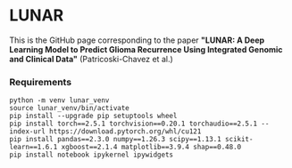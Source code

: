 # LUNAR
This is the GitHub page corresponding to the paper **"LUNAR: A Deep Learning Model to Predict Glioma Recurrence Using Integrated Genomic and Clinical Data"** (Patricoski-Chavez et al.)

### Requirements
```
python -m venv lunar_venv
source lunar_venv/bin/activate
pip install --upgrade pip setuptools wheel
pip install torch==2.5.1 torchvision==0.20.1 torchaudio==2.5.1 --index-url https://download.pytorch.org/whl/cu121
pip install pandas==2.3.0 numpy==1.26.3 scipy==1.13.1 scikit-learn==1.6.1 xgboost==2.1.4 matplotlib==3.9.4 shap==0.48.0
pip install notebook ipykernel ipywidgets
```
